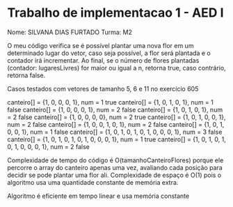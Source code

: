 # Trabalho de implementacao 1 - AED I
Nome: SILVANA DIAS FURTADO
Turma: M2

O meu código verifica se é possível plantar uma nova flor em um determinado lugar do vetor, caso seja possível, a flor será plantada e o contador irá incrementar.
Ao final, se o número de flores plantadas (contador: lugaresLivres) for maior ou igual a n, retorna true, caso contrário, retorna false.

Casos testados com vetores de tamanho 5, 6 e 11 no exercício 605

canteiro[] = {1, 0, 0, 0, 1}, num = 1    true
canteiro[] = {1, 0, 1, 0, 1}, num = 1    false
canteiro[] = {1, 0, 0, 0, 1}, num = 2    false
canteiro[] = {1, 0, 1, 0, 1}, num = 2    false
canteiro[] = {1, 0, 0, 0, 0}, num = 2    true
canteiro[] = {1, 0, 1, 0, 0, 1}, num = 2 false
canteiro[] = {1, 0, 0, 1, 0, 1}, num = 2 false
canteiro[] = {1, 0, 1, 0, 0, 1}, num = 1 false
canteiro[] = {1, 0, 1, 0, 1, 0, 1, 0, 0, 0, 1}, num = 3 false
canteiro[] = {1, 0, 1, 0, 1, 0, 1, 0, 0, 0, 1}, num = 1 true
canteiro[] = {1, 0, 1, 0, 1, 0, 1, 0, 0, 0, 1}, num = 2 false

Complexidade de tempo do código é O(tamanhoCanteiroFlores) porque ele percorre o array do canteiro apenas uma vez, 
avaliando cada posição para decidir se pode plantar uma flor ali. Complexidade de espaço é O(1) pois o algoritmo usa uma 
quantidade constante de memória extra.

Algoritmo é eficiente em tempo linear e usa memória constante
